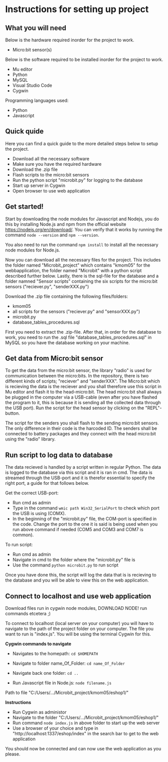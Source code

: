 Instructions for setting up project
=======


## What you will need 

Below is the hardware required inorder for the project to work.

  * Micro:bit sensor(s)
 
Below is the software required to be installed inorder for the project to work.

  * Mu editor
  * Python
  * MySQL
  * Visual Studio Code
  * Cygwin

Programming languages used:

  * Python
  * Javascript


## Quick quide
  
  Here you can find a quick guide to the more detailed steps below to setup the project.

  * Download all the necessary software
  * Make sure you have the required hardware
  * Download the .zip file
  * Flash scripts to the micro:bit sensors
  * Run the python script "microbit.py" for logging to the database
  * Start up server in Cygwin
  * Open browser to use web application

## Get started!

Start by downloading the node modules for Javascript and Nodejs, you do this by installing Node.js and npm from the official website
https://nodejs.org/en/download/. 
You can verify that it works by running the command `node --version` and  `npm --version`.

You also need to run the command `npm install` to install all the necessary node modules for Node.js.

Now you can download all the necessary files for the project. This includes the folder named "Microbit_project" which contains "kmom05" for the webbapplication, the folder named "Microbit" with a python script described further below. Lastly, there is the sql-file for the database and a folder namned "Sensor scripts" containing the six scripts for the micro:bit sensors ("reciever.py", "senderXXX.py") 


Download the .zip file containing the following files/folders:

  * kmom05
  * all scripts for the sensors ("reciever.py" and "sensorXXX.py")
  * microbit.py
  * database_tables_procedures.sql


First you need to extract the .zip-file.
After that, in order for the database to work, you need to run the .sql file "database_tables_procedures.sql" in MySQL so you have the database working on your machine. 



## Get data from Micro:bit sensor 

To get the data from the micro:bit sensor, the library "radio" is used for communication between the micro:bits. 
In the repository, there is two different kinds of scripts; "reciever" and "senderXXX". The Micro:bit which is recieving the data is the reciever and you shall therefore use this script in Mu editor and flash it to the head-micro:bit. 
The head micro:bit shall always be plugged in the computer via a USB-cable (even after you have flashed the program to it, this is because it is sending all the collected data through the USB port).
Run the script for the head sensor by clicking on the "REPL"-button.  

The script for the senders you shall flash to the sending micro:bit sensors. The only difference in their code is the harcoded ID. The senders shall be connected to battery packages and they connect with the head micro:bit using the "radio" library. 



## Run script to log data to database 

The data recieved is handled by a script written in regular Python. The data is logged to the database via this script and it is ran in cmd. 
The data is streamed through the USB-port and it is therefor essential to specify the right port, a guide for that follows below.

Get the correct USB-port:

  * Run cmd as admin
  * Type in the command `wmic path Win32_SerialPort` to check which port the USB is using (COMX).
  * In the beginning of the "microbit.py" file, the COM-port is specified in the code. Change the port to the one it is said is being used when you run above command if needed (COM5 and COM3 and COM7 is common).

To run script:

   * Run cmd as admin
   * Navigate in cmd to the folder where the "microbit.py" file is
   * Use the command `python microbit.py` to run script

Once you have done this, the script will log the data that is is recieving to the database and you will be able to view this on the web application. 


## Connect to localhost and use web application

Download files
run in cygwin
node modules, DOWNLOAD NODE! run commands etcetera ;)

To connect to localhost (local server on your computer) you will have to navigate to the path of the project folder on your computer. The file you want to run is "index.js".
You will be using the terminal Cygwin for this. 

**Cygwin commands to navigate**

  * Navigates to the homepath:  `cd $HOMEPATH`
  
  * Navigate to folder name_Of_Folder:  `cd name_Of_Folder`
  
  * Navigate back one folder:  `cd ..`
  
  * Run Javascript file in Node.js:  `node filename.js`
  

Path to file "C:/Users/.../Microbit_project/kmom05/eshop1/"


**Instructions**


  * Run Cygwin as administor
  * Navigate to the folder "C:/Users/.../Microbit_project/kmom05/eshop1/"
  * Run command `node index.js` in above folder to start up the web server
  * Use a browser of your choice and type in "http://localhost:1337/eshop/index" in the search bar to get to the web application

You should now be connected and can now use the web application as you please.